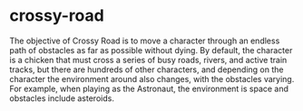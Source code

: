 # crossy-road
The objective of Crossy Road is to move a character through an endless path of obstacles as far as possible without dying. By default, the character is a chicken that must cross a series of busy roads, rivers, and active train tracks, but there are hundreds of other characters, and depending on the character the environment around also changes, with the obstacles varying. For example, when playing as the Astronaut, the environment is space and obstacles include asteroids.
